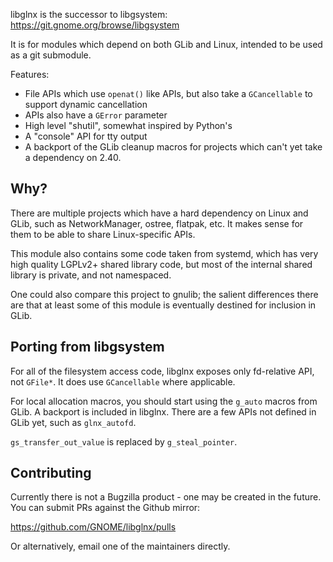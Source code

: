 libglnx is the successor to libgsystem: https://git.gnome.org/browse/libgsystem

It is for modules which depend on both GLib and Linux, intended to be
used as a git submodule.

Features:

 - File APIs which use `openat()` like APIs, but also take a `GCancellable`
   to support dynamic cancellation
 - APIs also have a `GError` parameter
 - High level "shutil", somewhat inspired by Python's
 - A "console" API for tty output
 - A backport of the GLib cleanup macros for projects which can't yet take
   a dependency on 2.40.

Why?
----

There are multiple projects which have a hard dependency on Linux and
GLib, such as NetworkManager, ostree, flatpak, etc.  It makes sense
for them to be able to share Linux-specific APIs.

This module also contains some code taken from systemd, which has very
high quality LGPLv2+ shared library code, but most of the internal
shared library is private, and not namespaced.

One could also compare this project to gnulib; the salient differences
there are that at least some of this module is eventually destined for
inclusion in GLib.

Porting from libgsystem
-----------------------

For all of the filesystem access code, libglnx exposes only
fd-relative API, not `GFile*`.  It does use `GCancellable` where
applicable.

For local allocation macros, you should start using the `g_auto`
macros from GLib.  A backport is included in libglnx.  There are a few
APIs not defined in GLib yet, such as `glnx_autofd`.

`gs_transfer_out_value` is replaced by `g_steal_pointer`.

Contributing
------------

Currently there is not a Bugzilla product - one may be created
in the future.  You can submit PRs against the Github mirror:

https://github.com/GNOME/libglnx/pulls

Or alternatively, email one of the maintainers directly.
